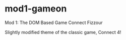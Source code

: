 # mod1-gameon
Mod 1: The DOM Based Game
Connect Fizzour

Slightly modified theme of the classic game, Connect 4!